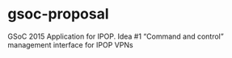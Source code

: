 # gsoc-proposal
GSoC 2015 Application for IPOP.
Idea #1 “Command and control” management interface for IPOP VPNs
